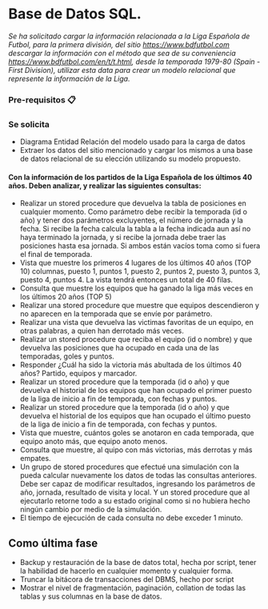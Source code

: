 # Base de Datos SQL.
 

_Se ha solicitado cargar la información relacionada a la Liga Española de Futbol, para la primera 
división, del sitio https://www.bdfutbol.com descargar la información con el método que sea 
de su conveniencia https://www.bdfutbol.com/en/t/t.html, desde la temporada 1979-80 (Spain -
First Division), utilizar esta data para crear un modelo relacional que represente la información de la 
Liga._

### Pre-requisitos 📋

### Se solicita
 - Diagrama Entidad Relación del modelo usado para la carga de datos
 -  Extraer los datos del sitio mencionado y cargar los mismos a una base de datos relacional de 
su elección utilizando su modelo propuesto.
#### Con la información de los partidos de la Liga Española de los últimos 40 años. Deben  analizar, y realizar las siguientes consultas:

- Realizar un stored procedure que devuelva la tabla de posiciones en cualquier 
momento. Como parámetro debe recibir la temporada (id o año) y tener dos 
parámetros excluyentes, el número de jornada y la fecha. Si recibe la fecha calcula 
la tabla a la fecha indicada aun así no haya terminado la jornada, y si recibe la 
jornada debe traer las posiciones hasta esa jornada. Si ambos están vacíos toma 
como si fuera el final de temporada. 
- Vista que muestre los primeros 4 lugares de los últimos 40 años (TOP 10) columnas, 
puesto 1, puntos 1, puesto 2, puntos 2, puesto 3, puntos 3, puesto 4, puntos 4. La 
vista tendrá entonces un total de 40 filas. 
- Consulta que muestre los equipos que ha ganado la liga más veces en los últimos 20 
años (TOP 5)
- Realizar una stored procedure que muestre que equipos descendieron y no 
aparecen en la temporada que se envíe por parámetro.
- Realizar una vista que devuelva las victimas favoritas de un equipo, en otras 
palabras, a quien han derrotado más veces. 
- Realizar un stored procedure que reciba el equipo (id o nombre) y que devuelva las 
posiciones que ha ocupado en cada una de las temporadas, goles y puntos.
- Responder ¿Cuál ha sido la victoria más abultada de los últimos 40 años? Partido, 
equipos y marcador.
- Realizar un stored procedure que la temporada (id o año) y que devuelva el historial 
de los equipos que han ocupado el primer puesto de la liga de inicio a fin de 
temporada, con fechas y puntos. 
- Realizar un stored procedure que la temporada (id o año) y que devuelva el historial 
de los equipos que han ocupado el último puesto de la liga de inicio a fin de 
temporada, con fechas y puntos.
- Vista que muestre, cuántos goles se anotaron en cada temporada, que equipo anoto 
más, que equipo anoto menos.
- Consulta que muestre, al quipo con más victorias, más derrotas y más empates. 
- Un grupo de stored procedures que efectué una simulación con la pueda calcular 
nuevamente los datos de todas las consultas anteriores. Debe ser capaz de modificar 
resultados, ingresando los parámetros de año, jornada, resultado de visita y local. Y 
un stored procedure que al ejecutarlo retorne todo a su estado original como si no 
hubiera hecho ningún cambio por medio de la simulación. 
- El tiempo de ejecución de cada consulta no debe exceder 1 minuto.


## Como última fase

- Backup y restauración de la base de datos total, hecha por script, tener la habilidad 
de hacerlo en cualquier momento y cualquier forma.
- Truncar la bitácora de transacciones del DBMS, hecho por script
- Mostrar el nivel de fragmentación, paginación, collation de todas las tablas y sus 
columnas en la base de datos.
